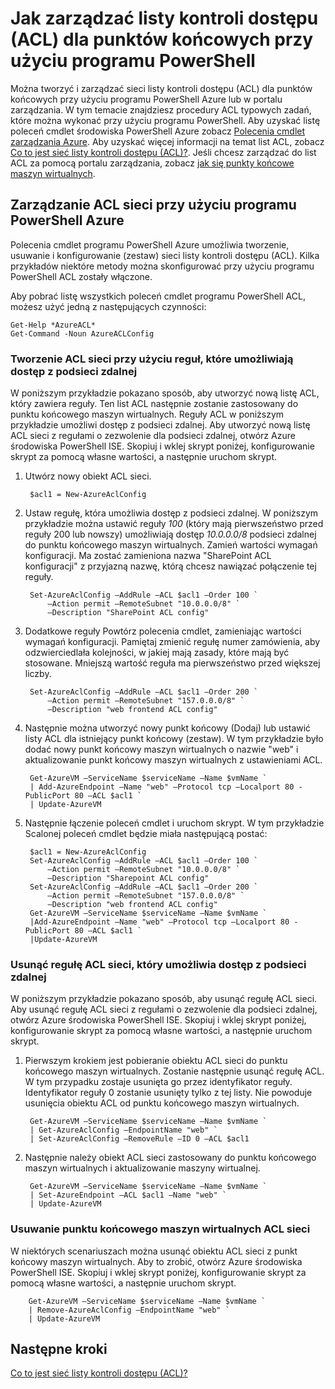 <properties
   pageTitle="Jak zarządzać listy kontroli dostępu (ACL) dla punktów końcowych przy użyciu programu PowerShell"
   description="Dowiedz się, jak zarządzać ACL przy użyciu programu PowerShell"
   services="virtual-network"
   documentationCenter="na"
   authors="jimdial"
   manager="carmonm"
   editor="tysonn" />
<tags
   ms.service="virtual-network"
   ms.devlang="na"
   ms.topic="article"
   ms.tgt_pltfrm="na"
   ms.workload="infrastructure-services"
   ms.date="03/15/2016"
   ms.author="jdial" />

# <a name="how-to-manage-access-control-lists-acls-for-endpoints-by-using-powershell"></a>Jak zarządzać listy kontroli dostępu (ACL) dla punktów końcowych przy użyciu programu PowerShell

Można tworzyć i zarządzać sieci listy kontroli dostępu (ACL) dla punktów końcowych przy użyciu programu PowerShell Azure lub w portalu zarządzania. W tym temacie znajdziesz procedury ACL typowych zadań, które można wykonać przy użyciu programu PowerShell. Aby uzyskać listę poleceń cmdlet środowiska PowerShell Azure zobacz [Polecenia cmdlet zarządzania Azure](http://go.microsoft.com/fwlink/?LinkId=317721). Aby uzyskać więcej informacji na temat list ACL, zobacz [Co to jest sieć listy kontroli dostępu (ACL)?](virtual-networks-acl.md). Jeśli chcesz zarządzać do list ACL za pomocą portalu zarządzania, zobacz [jak się punkty końcowe maszyn wirtualnych](../virtual-machines/virtual-machines-windows-classic-setup-endpoints.md).

## <a name="manage-network-acls-by-using-azure-powershell"></a>Zarządzanie ACL sieci przy użyciu programu PowerShell Azure

Polecenia cmdlet programu PowerShell Azure umożliwia tworzenie, usuwanie i konfigurowanie (zestaw) sieci listy kontroli dostępu (ACL). Kilka przykładów niektóre metody można skonfigurować przy użyciu programu PowerShell ACL zostały włączone.

Aby pobrać listę wszystkich poleceń cmdlet programu PowerShell ACL, możesz użyć jedną z następujących czynności:

    Get-Help *AzureACL*
    Get-Command -Noun AzureACLConfig

### <a name="create-a-network-acl-with-rules-that-permit-access-from-a-remote-subnet"></a>Tworzenie ACL sieci przy użyciu reguł, które umożliwiają dostęp z podsieci zdalnej

W poniższym przykładzie pokazano sposób, aby utworzyć nową listę ACL, który zawiera reguły. Ten list ACL następnie zostanie zastosowany do punktu końcowego maszyn wirtualnych. Reguły ACL w poniższym przykładzie umożliwi dostęp z podsieci zdalnej. Aby utworzyć nową listę ACL sieci z regułami o zezwolenie dla podsieci zdalnej, otwórz Azure środowiska PowerShell ISE. Skopiuj i wklej skrypt poniżej, konfigurowanie skrypt za pomocą własne wartości, a następnie uruchom skrypt.

1. Utwórz nowy obiekt ACL sieci.

        $acl1 = New-AzureAclConfig

1. Ustaw regułę, która umożliwia dostęp z podsieci zdalnej. W poniższym przykładzie można ustawić reguły *100* (który mają pierwszeństwo przed reguły 200 lub nowszy) umożliwiają dostęp *10.0.0.0/8* podsieci zdalnej do punktu końcowego maszyn wirtualnych. Zamień wartości wymagań konfiguracji. Ma zostać zamieniona nazwa "SharePoint ACL konfiguracji" z przyjazną nazwę, którą chcesz nawiązać połączenie tej reguły.

        Set-AzureAclConfig –AddRule –ACL $acl1 –Order 100 `
            –Action permit –RemoteSubnet "10.0.0.0/8" `
            –Description "SharePoint ACL config"

1. Dodatkowe reguły Powtórz polecenia cmdlet, zamieniając wartości wymagań konfiguracji. Pamiętaj zmienić regułę numer zamówienia, aby odzwierciedlała kolejności, w jakiej mają zasady, które mają być stosowane. Mniejszą wartość reguła ma pierwszeństwo przed większej liczby.

        Set-AzureAclConfig –AddRule –ACL $acl1 –Order 200 `
            –Action permit –RemoteSubnet "157.0.0.0/8" `
            –Description "web frontend ACL config"

1. Następnie można utworzyć nowy punkt końcowy (Dodaj) lub ustawić listy ACL dla istniejący punkt końcowy (zestaw). W tym przykładzie było dodać nowy punkt końcowy maszyn wirtualnych o nazwie "web" i aktualizowanie punkt końcowy maszyn wirtualnych z ustawieniami ACL.

        Get-AzureVM –ServiceName $serviceName –Name $vmName `
        | Add-AzureEndpoint –Name "web" –Protocol tcp –Localport 80 - PublicPort 80 –ACL $acl1 `
        | Update-AzureVM

1. Następnie łączenie poleceń cmdlet i uruchom skrypt. W tym przykładzie Scalonej poleceń cmdlet będzie miała następującą postać:

        $acl1 = New-AzureAclConfig
        Set-AzureAclConfig –AddRule –ACL $acl1 –Order 100 `
            –Action permit –RemoteSubnet "10.0.0.0/8" `
            –Description "Sharepoint ACL config"
        Set-AzureAclConfig –AddRule –ACL $acl1 –Order 200 `
            –Action permit –RemoteSubnet "157.0.0.0/8" `
            –Description "web frontend ACL config"
        Get-AzureVM –ServiceName $serviceName –Name $vmName `
        |Add-AzureEndpoint –Name "web" –Protocol tcp –Localport 80 - PublicPort 80 –ACL $acl1 `
        |Update-AzureVM

### <a name="remove-a-network-acl-rule-that-permits-access-from-a-remote-subnet"></a>Usunąć regułę ACL sieci, który umożliwia dostęp z podsieci zdalnej

W poniższym przykładzie pokazano sposób, aby usunąć regułę ACL sieci.  Aby usunąć regułę ACL sieci z regułami o zezwolenie dla podsieci zdalnej, otwórz Azure środowiska PowerShell ISE. Skopiuj i wklej skrypt poniżej, konfigurowanie skrypt za pomocą własne wartości, a następnie uruchom skrypt.

1. Pierwszym krokiem jest pobieranie obiektu ACL sieci do punktu końcowego maszyn wirtualnych. Zostanie następnie usunąć regułę ACL. W tym przypadku zostaje usunięta go przez identyfikator reguły. Identyfikator reguły 0 zostanie usunięty tylko z tej listy. Nie powoduje usunięcia obiektu ACL od punktu końcowego maszyn wirtualnych.

        Get-AzureVM –ServiceName $serviceName –Name $vmName `
        | Get-AzureAclConfig –EndpointName "web" `
        | Set-AzureAclConfig –RemoveRule –ID 0 –ACL $acl1

1. Następnie należy obiekt ACL sieci zastosowany do punktu końcowego maszyn wirtualnych i aktualizowanie maszyny wirtualnej.

        Get-AzureVM –ServiceName $serviceName –Name $vmName `
        | Set-AzureEndpoint –ACL $acl1 –Name "web" `
        | Update-AzureVM

### <a name="remove-a-network-acl-from-a-virtual-machine-endpoint"></a>Usuwanie punktu końcowego maszyn wirtualnych ACL sieci

W niektórych scenariuszach można usunąć obiektu ACL sieci z punkt końcowy maszyn wirtualnych. Aby to zrobić, otwórz Azure środowiska PowerShell ISE. Skopiuj i wklej skrypt poniżej, konfigurowanie skrypt za pomocą własne wartości, a następnie uruchom skrypt.

        Get-AzureVM –ServiceName $serviceName –Name $vmName `
        | Remove-AzureAclConfig –EndpointName "web" `
        | Update-AzureVM

## <a name="next-steps"></a>Następne kroki

[Co to jest sieć listy kontroli dostępu (ACL)?](virtual-networks-acl.md)
